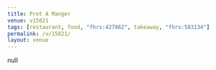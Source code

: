 ```yaml
---
title: Pret A Manger
venue: v15821
tags: [restaurant, food, "fhrs:427862", takeaway, "fhrs:583134"]
permalink: /v/15821/
layout: venue
---
```

null